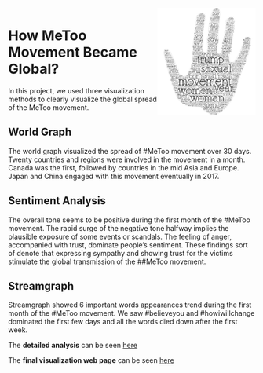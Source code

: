 <img src="logo/metoo%20logo.jpg" align="right" width=200>

# How MeToo Movement Became Global?

In this project, we used three visualization methods to clearly visualize the global spread of the MeToo movement.

## World Graph
The world graph visualized the spread of #MeToo
movement over 30 days. Twenty countries and regions
were involved in the movement in a month. Canada was
the first, followed by countries in the mid Asia and
Europe. Japan and China engaged with this movement
eventually in 2017.

## Sentiment Analysis
The overall tone seems to be positive during the first
month of the #MeToo movement. The rapid surge of the
negative tone halfway implies the plausible exposure of
some events or scandals. The feeling of anger,
accompanied with trust, dominate people’s sentiment.
These findings sort of denote that expressing sympathy
and showing trust for the victims stimulate the global
transmission of the ##MeToo movement.

## Streamgraph
Streamgraph showed 6 important words appearances
trend during the first month of the #MeToo movement.
We saw #believeyou and #howiwillchange dominated
the first few days and all the words died down after the
first week.

The <b>detailed analysis</b> can be seen [here](https://github.com/tangramer/How-MeToo-Movement-Became-Global-/blob/main/%23MeToo%20Analysis.pdf)

The <b>final visualization web page</b> can be seen [here](https://observablehq.com/@tangramer/fp-how-metoo-movement-became-global)
